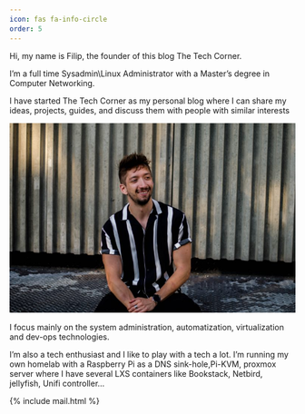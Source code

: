 ```yaml
---
icon: fas fa-info-circle
order: 5
---
```


Hi, my name is Filip, the founder of this blog The Tech Corner.

I’m a full time Sysadmin\Linux Administrator with a Master’s degree in Computer Networking.

I have started The Tech Corner as my personal blog where I can share my ideas, projects, guides, and discuss them with people with similar interests

![img-description](/assets/img/me_selfie.jpg)

I focus mainly on the system administration, automatization, virtualization and dev-ops technologies.


I’m also a tech enthusiast and I like to play with a tech a lot. I’m running my own homelab with a Raspberry Pi as a DNS sink-hole,Pi-KVM, proxmox server where I have several LXS containers like Bookstack, Netbird, jellyfish, Unifi controller…



{% include mail.html %}

